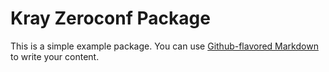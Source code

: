 # Kray Zeroconf Package

This is a simple example package. You can use
[Github-flavored Markdown](https://guides.github.com/features/mastering-markdown/)
to write your content.
